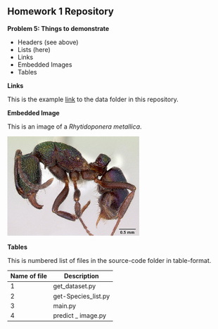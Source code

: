 
## Homework 1 Repository

**Problem 5: Things to demonstrate**

- Headers (see above)
- Lists (here)
- Links
- Embedded Images
- Tables

**Links**

This is the example [link](https://github.com/xinrayt/tfcb-homework01/tree/master/data) to the data folder in this repository.

**Embedded Image**

This is an image of a *Rhytidoponera metallica*.

<img title="This is a Rhytidoponera-metallica" src="./image/casent0172345_Rhytidoponera-metallica.jpg" style="width:300px;margin:auto;"/>

**Tables**

This is numbered list of files in the source-code folder in table-format.

| Name of file | Description         |
| ------------ | ------------------- |
| 1            | get_dataset.py      |
| 2            | get-Species_list.py |
| 3            | main.py             |
| 4            | predict _ image.py  |
